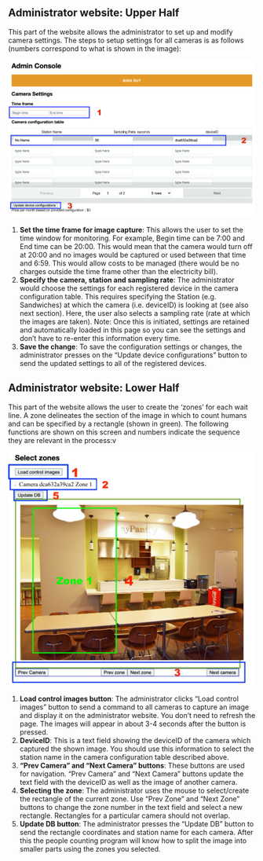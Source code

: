 ## Administrator website: Upper Half

This part of the website allows the administrator to set up and modify camera settings. The steps to setup settings for all cameras is as follows (numbers correspond to what is shown in the image): 

<img src="../images/admin2.jpg"  width="600"/>

1. **Set the time frame for image capture**:
This allows the user to set the time window for monitoring. For example, Begin time can be 7:00 and End time can be 20:00. This would mean that the camera would turn off at 20:00 and no images would be captured or used between that time and 6:59.  This would allow costs to be managed (there would be no charges outside the time frame other than the electricity bill).
2. **Specify the camera, station and sampling rate**:
   The administrator would choose the settings for each registered device in the camera configuration table. This requires specifying the Station (e.g. Sandwiches) at which the camera (i.e. deviceID) is looking at (see also next section).  Here, the user also selects a sampling rate (rate at which the images are taken). Note:  Once this is initiated, settings are retained and automatically loaded in this page so you can see the settings and don’t have to re-enter this information every time.
3. **Save the change**:
   To save the configuration settings or changes, the administrator presses on the “Update device configurations” button to send the updated settings to all of the registered devices. 

## Administrator website: Lower Half

This part of the website allows the user to create the ‘zones’ for each wait line. A zone delineates the section of the image in which to count humans and can be specified by a rectangle (shown in green). The following functions are shown on this screen and numbers indicate the sequence they are relevant in the process:v

<img src="../images/admin1.jpg"  width="600"/>

1. **Load control images button**:  The administrator clicks “Load control images” button to send a command to all cameras to capture an image and display it on the administrator website. You don’t need to refresh the page. The images will appear in about 3-4 seconds after the button is pressed.
2. **DeviceID**:  This is a text field showing the deviceID of the camera which captured the shown image. You should use this information to select the station name in the camera configuration table described above.
3. **“Prev Camera” and “Next Camera” buttons**:  These buttons are used for navigation. “Prev Camera” and “Next Camera” buttons update the text field with the deviceID as well as the image of another camera.
4. **Selecting the zone**:  The administrator uses the mouse to select/create the rectangle of the current zone. Use “Prev Zone” and “Next Zone” buttons to change the zone number in the text field and select a new rectangle. Rectangles for a particular camera should not overlap.
5. **Update DB button**:  The administrator presses the “Update DB” button to send the rectangle coordinates and station name for each camera. After this the people counting program will know how to split the image into smaller parts using the zones you selected.
